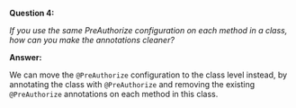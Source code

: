 **Question 4:**

*If you use the same PreAuthorize configuration on each method in a class, how can you
make the annotations cleaner?*


**Answer:**

We can move the `@PreAuthorize` configuration to the class level instead, 
by annotating the class with `@PreAuthorize` 
and removing the existing `@PreAuthorize` annotations on each method in this class.